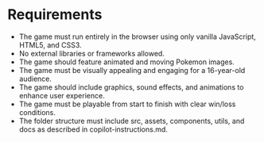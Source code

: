 # Requirements

- The game must run entirely in the browser using only vanilla JavaScript, HTML5, and CSS3.
- No external libraries or frameworks allowed.
- The game should feature animated and moving Pokemon images.
- The game must be visually appealing and engaging for a 16-year-old audience.
- The game should include graphics, sound effects, and animations to enhance user experience.
- The game must be playable from start to finish with clear win/loss conditions.
- The folder structure must include src, assets, components, utils, and docs as described in copilot-instructions.md.
